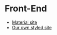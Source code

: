 # Front-End

* [Material site](https://codedoctorde.github.io/visualpage/frontend/material.html)
* [Our own styled site](https://codedoctorde.github.io/visualpage/frontend/own.html)